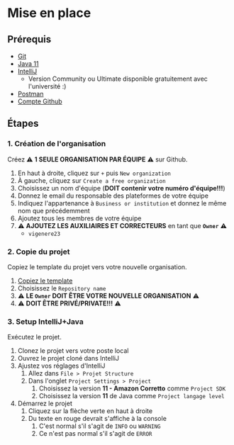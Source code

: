 # Mise en place

## Prérequis

- [Git](https://git-scm.com/downloads)
- [Java 11](https://aws.amazon.com/corretto/)
- [IntelliJ](https://www.jetbrains.com/idea/download/)
  - Version Community ou Ultimate disponible gratuitement avec l'université :)
- [Postman](https://www.postman.com/downloads/)
- [Compte Github](https://github.com/login)

## Étapes

### 1. Création de l'organisation

Créez ⚠️ **1 SEULE ORGANISATION PAR ÉQUIPE** ⚠️ sur Github.

1. En haut à droite, cliquez sur `+` puis `New organization`
2. À gauche, cliquez sur `Create a free organization`
3. Choisissez un nom d'équipe (**DOIT contenir votre numéro d'équipe!!!**)
4. Donnez le email du responsable des plateformes de votre équipe
5. Indiquez l'appartenance à `Business or institution` et donnez le même nom que précédemment
6. Ajoutez tous les membres de votre équipe
7. ⚠️ **AJOUTEZ LES AUXILIAIRES ET CORRECTEURS** en tant que **`Owner`** ⚠️
    - `vigenere23`

### 2. Copie du projet

Copiez le template du projet vers votre nouvelle organisation.

1. [Copiez le template](https://github.com/glo2003/jersey-api-template/generate)
2. Choisissez le `Repository name`
3. ⚠️ **LE `Owner` DOIT ÊTRE VOTRE NOUVELLE ORGANISATION** ⚠️
4. ⚠️ **DOIT ÊTRE PRIVÉ/PRIVATE!!!** ⚠️

### 3. Setup IntelliJ+Java

Exécutez le projet.

1. Clonez le projet vers votre poste local
2. Ouvrez le projet cloné dans IntelliJ
3. Ajustez vos réglages d'IntelliJ
    1. Allez dans `File > Projet Structure`
    2. Dans l'onglet `Project Settings > Project`
        1. Choisissez la version **11 - Amazon Corretto** comme `Project SDK`
        2. Choisissez la version **11** de Java comme `Project langage level`
4. Démarrez le projet
    1. Cliquez sur la flèche verte en haut à droite
    2. Du texte en rouge devrait s'affiche à la console
        1. C'est normal s'il s'agit de `INFO` ou `WARNING`
        2. Ce n'est pas normal s'il s'agit de `ERROR`
